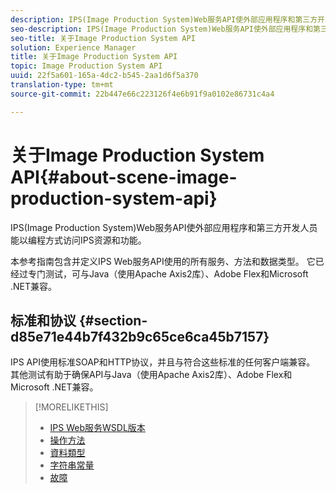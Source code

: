 ```yaml
---
description: IPS(Image Production System)Web服务API使外部应用程序和第三方开发人员能以编程方式访问IPS资源和功能。
seo-description: IPS(Image Production System)Web服务API使外部应用程序和第三方开发人员能以编程方式访问IPS资源和功能。
seo-title: 关于Image Production System API
solution: Experience Manager
title: 关于Image Production System API
topic: Image Production System API
uuid: 22f5a601-165a-4dc2-b545-2aa1d6f5a370
translation-type: tm+mt
source-git-commit: 22b447e66c223126f4e6b91f9a0102e86731c4a4

---
```



# 关于Image Production System API{#about-scene-image-production-system-api}

IPS(Image Production System)Web服务API使外部应用程序和第三方开发人员能以编程方式访问IPS资源和功能。

本参考指南包含并定义IPS Web服务API使用的所有服务、方法和数据类型。 它已经过专门测试，可与Java（使用Apache Axis2库）、Adobe Flex和Microsoft .NET兼容。

## 标准和协议 {#section-d85e71e44b7f432b9c65ce6ca45b7157}

IPS API使用标准SOAP和HTTP协议，并且与符合这些标准的任何客户端兼容。 其他测试有助于确保API与Java（使用Apache Axis2库）、Adobe Flex和Microsoft .NET兼容。

>[!MORELIKETHIS]
>
>* [IPS Web服务WSDL版本](c-wsdl-versions.md#concept-aff3e13f3b59486882260b5f2e962226)
>* [操作方法](operations/c-operations-intro/c-methods/c-methods.md)
>* [資料類型](types/c-data-types/c-data-types.md#concept-dcf2ce73ff334e22bc4c634e3a0a50a6)
>* [字符串常量](string-constants/c-string-constants/c-string-constants.md)
>* [故障](faults/c-faults/c-faults.md#concept-28c5e495f39443ecab05384d8cf8ab6b)

